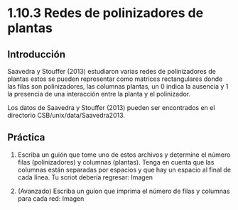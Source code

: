 # 1.10.3 Redes de polinizadores de plantas

## Introducción
Saavedra y Stouffer (2013) estudiaron varias redes de polinizadores de plantas estos se pueden representar como matrices rectangulares donde las filas son polinizadores, las columnas plantas, un 0 indica la ausencia y 1 la presencia de una interacción entre la planta y el polinizador.

Los datos de Saavedra y Stouffer (2013) pueden ser encontrados en el directorio
CSB/unix/data/Saavedra2013.

## Práctica
 1. Escriba un guión que tome uno de estos archivos y determine el número
filas (polinizadores) y columnas (plantas). Tenga en cuenta que las columnas están separadas por espacios y que hay un espacio al final de cada línea. Tu scriot debería regresar:
Imagen 

2. (Avanzado) Escriba un guíon que imprima el número de filas y columnas para cada red:
Imagen
